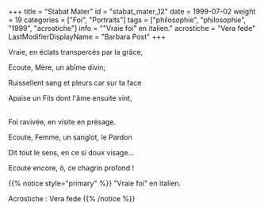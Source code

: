 +++
title = "Stabat Mater"
id = "stabat_mater_12"
date = 1999-07-02
weight = 19
categories = ["Foi", "Portraits"]
tags = ["philosophie", "philosophie", "1999", "acrostiche"]
info = "\"Vraie foi\" en italien."
acrostiche = "Vera fede"
LastModifierDisplayName = "Barbara Post"
+++

Vraie, en éclats transpercés par la grâce,

Ecoute, Mère, un abîme divin;

Ruissellent sang et pleurs car sur ta face

Apaise un Fils dont l'âme ensuite vint,

 \
Foi ravivée, en visite en présage.

Ecoute, Femme, un sanglot, le Pardon

Dit tout le sens, en ce si doux visage...

Ecoute encore, ô, ce chagrin profond !

{{% notice style="primary" %}}
\"Vraie foi\" en italien.

Acrostiche : Vera fede
{{% /notice %}}
